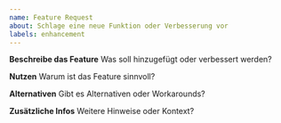 ```yaml
---
name: Feature Request
about: Schlage eine neue Funktion oder Verbesserung vor
labels: enhancement
---
```


**Beschreibe das Feature**
Was soll hinzugefügt oder verbessert werden?

**Nutzen**
Warum ist das Feature sinnvoll?

**Alternativen**
Gibt es Alternativen oder Workarounds?

**Zusätzliche Infos**
Weitere Hinweise oder Kontext?
